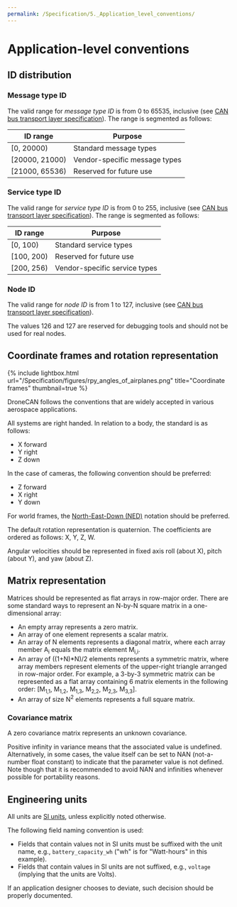 ```yaml
---
permalink: /Specification/5._Application_level_conventions/
---
```


# Application-level conventions

## ID distribution

### Message type ID

The valid range for *message type ID* is from 0 to 65535, inclusive (see [CAN bus transport layer specification](/Specification/4._CAN_bus_transport_layer)).
The range is segmented as follows:

ID range        | Purpose
----------------|--------------------------------------------------------------
[0, 20000)      | Standard message types
[20000, 21000)  | Vendor-specific message types
[21000, 65536)  | Reserved for future use

### Service type ID

The valid range for *service type ID* is from 0 to 255, inclusive (see [CAN bus transport layer specification](/Specification/4._CAN_bus_transport_layer)).
The range is segmented as follows:

ID range        | Purpose
----------------|--------------------------------------------------------------
[0, 100)        | Standard service types
[100, 200)      | Reserved for future use
[200, 256)      | Vendor-specific service types

### Node ID

The valid range for *node ID* is from 1 to 127, inclusive (see [CAN bus transport layer specification](/Specification/4._CAN_bus_transport_layer)).

The values 126 and 127 are reserved for debugging tools and should not be used for real nodes.

## Coordinate frames and rotation representation

{% include lightbox.html url="/Specification/figures/rpy_angles_of_airplanes.png" title="Coordinate frames" thumbnail=true %}

DroneCAN follows the conventions that are widely accepted in various aerospace applications.

All systems are right handed. In relation to a body, the standard is as follows:

* X forward
* Y right
* Z down

In the case of cameras, the following convention should be preferred:

* Z forward
* X right
* Y down

For world frames, the [North-East-Down (NED)](https://en.wikipedia.org/wiki/North_east_down) notation should be preferred.

The default rotation representation is quaternion. The coefficients are ordered as follows: X, Y, Z, W.

Angular velocities should be represented in fixed axis roll (about X), pitch (about Y), and yaw (about Z).

## Matrix representation

Matrices should be represented as flat arrays in row-major order.
There are some standard ways to represent an N-by-N square matrix in a one-dimensional array:

* An empty array represents a zero matrix.
* An array of one element represents a scalar matrix.
* An array of N elements represents a diagonal matrix,
where each array member A<sub>i</sub> equals the matrix element M<sub>i,i</sub>.
* An array of ((1+N)*N)/2 elements represents a symmetric matrix,
where array members represent elements of the upper-right triangle arranged in row-major order.
For example, a 3-by-3 symmetric matrix can be represented as a flat array containing 6 matrix elements
in the following order:
[M<sub>1,1</sub>, M<sub>1,2</sub>, M<sub>1,3</sub>, M<sub>2,2</sub>, M<sub>2,3</sub>, M<sub>3,3</sub>].
* An array of size N<sup>2</sup> elements represents a full square matrix.

### Covariance matrix

A zero covariance matrix represents an unknown covariance.

Positive infinity in variance means that the associated value is undefined.
Alternatively, in some cases, the value itself can be set to NAN (not-a-number float constant) to indicate that
the parameter value is not defined.
Note though that it is recommended to avoid NAN and infinities whenever possible for portability reasons.

## Engineering units

All units are [SI units](http://en.wikipedia.org/wiki/International_System_of_Units), unless explicitly noted otherwise.

The following field naming convention is used:

* Fields that contain values not in SI units must be suffixed with the unit name, e.g.,
`battery_capacity_wh` ("wh" is for "Watt-hours" in this example).
* Fields that contain values in SI units are not suffixed, e.g., `voltage` (implying that the units are Volts).

If an application designer chooses to deviate, such decision should be properly documented.
